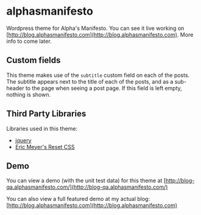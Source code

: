 alphasmanifesto
===============

Wordpress theme for Alpha's Manifesto. You can see it live working on [http://blog.alphasmanifesto.com](http://blog.alphasmanifesto.com). More info to come later.

## Custom fields

This theme makes use of the `subtitle` custom field on each of the posts. The subtitle appears next to the title of each of the posts, and as a sub-header to the page when seeing a post page. If this field is left empty, nothing is shown.

## Third Party Libraries

Libraries used in this theme:

* [jquery](http://jquery.com/)
* [Eric Meyer's Reset CSS](http://meyerweb.com/eric/tools/css/reset/)

## Demo

You can view a demo (with the unit test data) for this theme at [http://blog-qa.alphasmanifesto.com/](http://blog-qa.alphasmanifesto.com/)

You can also view a full featured demo at my actual blog: [http://blog.alphasmanifesto.com](http://blog.alphasmanifesto.com)